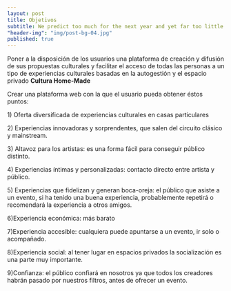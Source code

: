 ```yaml
---
layout: post
title: Objetivos
subtitle: We predict too much for the next year and yet far too little for the next ten.
"header-img": "img/post-bg-04.jpg"
published: true
---
```





<p>Poner a la disposición de los usuarios una plataforma de creación y difusión de sus propuestas culturales y facilitar el acceso de todas las personas a un tipo de experiencias culturales basadas en la autogestión y el espacio privado <strong>Cultura Home-Made</strong></p>

<p>Crear una plataforma web con la que el usuario pueda obtener éstos puntos:</p>

<p>1) Oferta diversificada de experiencias culturales en casas particulares</p>

<p>2) Experiencias innovadoras y sorprendentes, que salen del circuito clásico y mainstream.</p>

<p>3) Altavoz para los artistas: es una forma fácil para conseguir público distinto.</p>

<p>4) Experiencias íntimas y personalizadas: contacto directo entre artista y público.</p>

<p>5) Experiencias que fidelizan y generan boca-oreja: el público que asiste a un evento, si ha tenido una buena experiencia, probablemente repetirá o recomendará la experiencia a otros amigos.</p>

<p>6)Experiencia económica: más barato</p>

<p>7)Experiencia accesible: cualquiera puede apuntarse a un evento, ir solo o acompañado.</p>

<p>8)Experiencia social: al tener lugar en espacios privados la socialización es una parte muy importante.</p>

<p>9)Confianza: el público confiará en nosotros ya que todos los creadores habrán pasado por nuestros filtros, antes de ofrecer un evento.</p>
